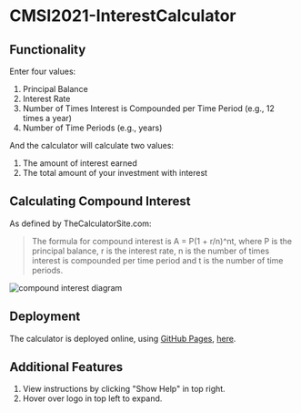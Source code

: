 # CMSI2021-InterestCalculator

## Functionality
Enter four values:
1. Principal Balance
2. Interest Rate
3. Number of Times Interest is Compounded per Time Period (e.g., 12 times a year)
4. Number of Time Periods (e.g., years)

And the calculator will calculate two values:
1. The amount of interest earned
2. The total amount of your investment with interest

## Calculating Compound Interest

As defined by TheCalculatorSite.com: 
> The formula for compound interest is A = P(1 + r/n)^nt, where P is the principal balance, r is the interest rate, n is the number of times interest is compounded per time period and t is the number of time periods.

![compound interest diagram](https://www.thecalculatorsite.com/images/compound-interest-formula-diagram.png)

## Deployment
The calculator is deployed online, using [GitHub Pages](https://pages.github.com/), <a href="https://brandonholmes.github.io/CMSI2021-InterestCalculator/">here</a>.

## Additional Features
1. View instructions by clicking "Show Help" in top right.
2. Hover over logo in top left to expand.